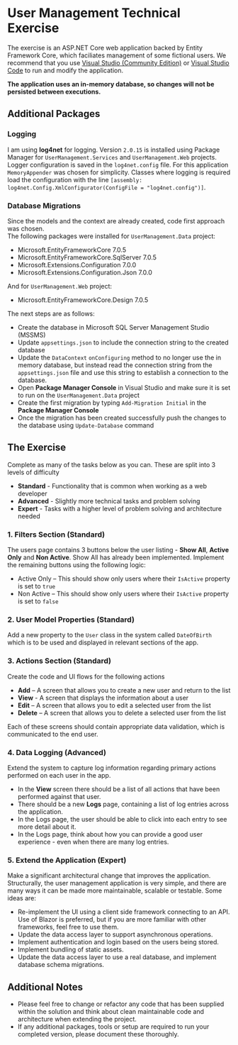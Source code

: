 # User Management Technical Exercise

The exercise is an ASP.NET Core web application backed by Entity Framework Core, which faciliates management of some fictional users.
We recommend that you use [Visual Studio (Community Edition)](https://visualstudio.microsoft.com/downloads) or [Visual Studio Code](https://code.visualstudio.com/Download) to run and modify the application. 

**The application uses an in-memory database, so changes will not be persisted between executions.**

## Additional Packages
### Logging
I am using **log4net** for logging. Version `2.0.15` is installed using Package Manager for `UserManagement.Services` and `UserManagement.Web` projects. 
Logger configuration is saved in the `log4net.config` file. For this application `MemoryAppender` was chosen for
simplicity. Classes where logging is required load the configuration with the line `[assembly: log4net.Config.XmlConfigurator(ConfigFile = "log4net.config")]`.

### Database Migrations
Since the models and the context are already created, code first approach was chosen.  
The following packages were installed for `UserManagement.Data` project:  
* Microsoft.EntityFrameworkCore 7.0.5
* Microsoft.EntityFrameworkCore.SqlServer 7.0.5
* Microsoft.Extensions.Configuration 7.0.0
* Microsoft.Extensions.Configuration.Json 7.0.0  

And for `UserManagement.Web` project:
* Microsoft.EntityFrameworkCore.Design 7.0.5  

The next steps are as follows:  
* Create the database in Microsoft SQL Server Management Studio (MSSMS)
* Update `appsettings.json` to include the connection string to the created database
* Update the `DataContext` `onConfiguring` method to no longer use the in memory database, but instead read the connection string from the `appsettings.json` file and use this string to establish a connection to the database.
* Open **Package Manager Console** in Visual Studio and make sure it is set to run on the `UserManagement.Data` project
* Create the first migration by typing `Add-Migration Initial` in the **Package Manager Console**
* Once the migration has been created successfully push the changes to the database using `Update-Database` command

## The Exercise
Complete as many of the tasks below as you can. These are split into 3 levels of difficulty 
* **Standard** - Functionality that is common when working as a web developer
* **Advanced** - Slightly more technical tasks and problem solving
* **Expert** - Tasks with a higher level of problem solving and architecture needed

### 1. Filters Section (Standard)

The users page contains 3 buttons below the user listing - **Show All**, **Active Only** and **Non Active**. Show All has already been implemented. Implement the remaining buttons using the following logic:
* Active Only – This should show only users where their `IsActive` property is set to `true`
* Non Active – This should show only users where their `IsActive` property is set to `false`

### 2. User Model Properties (Standard)

Add a new property to the `User` class in the system called `DateOfBirth` which is to be used and displayed in relevant sections of the app.

### 3. Actions Section (Standard)

Create the code and UI flows for the following actions
* **Add** – A screen that allows you to create a new user and return to the list
* **View** - A screen that displays the information about a user
* **Edit** – A screen that allows you to edit a selected user from the list  
* **Delete** – A screen that allows you to delete a selected user from the list

Each of these screens should contain appropriate data validation, which is communicated to the end user.

### 4. Data Logging (Advanced)

Extend the system to capture log information regarding primary actions performed on each user in the app.
* In the **View** screen there should be a list of all actions that have been performed against that user. 
* There should be a new **Logs** page, containing a list of log entries across the application.
* In the Logs page, the user should be able to click into each entry to see more detail about it.
* In the Logs page, think about how you can provide a good user experience - even when there are many log entries.

### 5. Extend the Application (Expert)

Make a significant architectural change that improves the application.
Structurally, the user management application is very simple, and there are many ways it can be made more maintainable, scalable or testable.
Some ideas are:
* Re-implement the UI using a client side framework connecting to an API. Use of Blazor is preferred, but if you are more familiar with other frameworks, feel free to use them.
* Update the data access layer to support asynchronous operations.
* Implement authentication and login based on the users being stored.
* Implement bundling of static assets.
* Update the data access layer to use a real database, and implement database schema migrations.

## Additional Notes

* Please feel free to change or refactor any code that has been supplied within the solution and think about clean maintainable code and architecture when extending the project.
* If any additional packages, tools or setup are required to run your completed version, please document these thoroughly.
